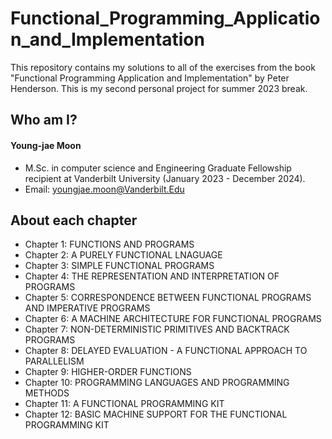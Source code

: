 # Functional_Programming_Application_and_Implementation
This repository contains my solutions to all of the exercises from the book "Functional Programming Application and Implementation" by Peter Henderson. This is my second personal project for summer 2023 break.

## Who am I?
#### Young-jae Moon
* M.Sc. in computer science and Engineering Graduate Fellowship recipient at Vanderbilt University (January 2023 - December 2024).
* Email: youngjae.moon@Vanderbilt.Edu

## About each chapter

* Chapter 1: FUNCTIONS AND PROGRAMS
* Chapter 2: A PURELY FUNCTIONAL LNAGUAGE
* Chapter 3: SIMPLE FUNCTIONAL PROGRAMS
* Chapter 4: THE REPRESENTATION AND INTERPRETATION OF PROGRAMS
* Chapter 5: CORRESPONDENCE BETWEEN FUNCTIONAL PROGRAMS AND IMPERATIVE PROGRAMS
* Chapter 6: A MACHINE ARCHITECTURE FOR FUNCTIONAL PROGRAMS
* Chapter 7: NON-DETERMINISTIC PRIMITIVES AND BACKTRACK PROGRAMS
* Chapter 8: DELAYED EVALUATION - A FUNCTIONAL APPROACH TO PARALLELISM
* Chapter 9: HIGHER-ORDER FUNCTIONS
* Chapter 10: PROGRAMMING LANGUAGES AND PROGRAMMING METHODS
* Chapter 11: A FUNCTIONAL PROGRAMMING KIT
* Chapter 12: BASIC MACHINE SUPPORT FOR THE FUNCTIONAL PROGRAMMING KIT
